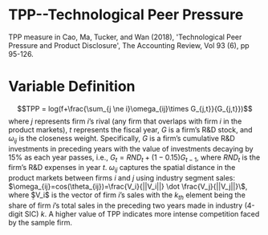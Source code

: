 # TPP--Technological Peer Pressure
TPP measure in Cao, Ma, Tucker, and Wan (2018), 'Technological Peer Pressure and Product Disclosure', The Accounting Review, Vol 93 (6), pp 95-126.

# Variable Definition
$$TPP = log(f+\frac{\sum_{j \ne i}\omega_{ij}\times G_{j,t}}{G_{j,t}})$$ where $j$ represents firm $i$’s rival (any firm that overlaps 
with firm $i$ in the product markets), $t$ represents the fiscal year, $G$ is a firm’s R\&D
stock, and $\omega_{ij}$ is the closeness weight. Specifically, $G$ is a firm’s cumulative R\&D
investments in preceding years with the value of investments decaying by 15\% as each
year passes, i.e., $G_t = RND_t + (1-0.15)G_{t-1}$, where $RND_t$ is the firm’s R\&D expenses
in year $t$. $\omega_{ij}$ captures the spatial distance in the product markets between firms $i$ and
$j$ using industry segment sales: $\omega_{ij}=cos(\theta_{ij})=\frac{V_i}{||V_i||} \dot \frac{V_j}{||V_j||}\$, where ܸ$V_i$ is the vector of firm $i$’s sales with the $k_{th}$
element being the share of firm  $i$’s total sales in the preceding two years made in
industry (4-digit SIC) $k$. A higher value of TPP indicates more intense competition
faced by the sample firm. 
